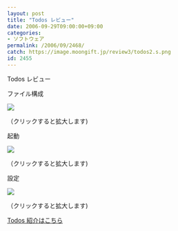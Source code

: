 ```yaml
---
layout: post
title: "Todos レビュー"
date: 2006-09-29T09:00:00+09:00
categories:
- ソフトウェア
permalink: /2006/09/2468/
catch: https://image.moongift.jp/review3/todos2.s.png
id: 2455
---
```

Todos レビュー  
<!--more-->

ファイル構成

  

[![](https://image.moongift.jp/review3/todos1.s.png)](https://image.moongift.jp/review3/todos1.png)  
  
（クリックすると拡大します)

  

起動

  

[![](https://image.moongift.jp/review3/todos2.s.png)](https://image.moongift.jp/review3/todos2.png)  
  
（クリックすると拡大します)

  

設定

  

[![](https://image.moongift.jp/review3/todos3.s.png)](https://image.moongift.jp/review3/todos3.png)  
  
（クリックすると拡大します)

  

[Todos 紹介はこちら](http://oss.moongift.jp/intro/i-2467.html)

